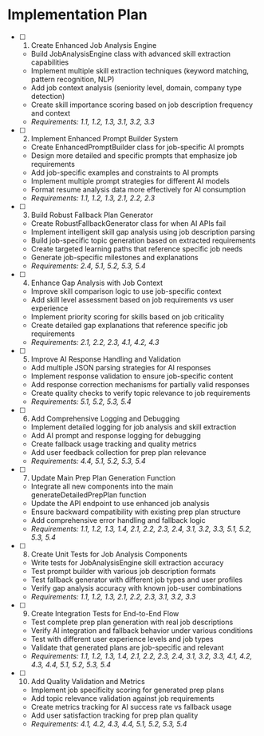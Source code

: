 # Implementation Plan

- [ ] 1. Create Enhanced Job Analysis Engine
  - Build JobAnalysisEngine class with advanced skill extraction capabilities
  - Implement multiple skill extraction techniques (keyword matching, pattern recognition, NLP)
  - Add job context analysis (seniority level, domain, company type detection)
  - Create skill importance scoring based on job description frequency and context
  - _Requirements: 1.1, 1.2, 1.3, 3.1, 3.2, 3.3_

- [ ] 2. Implement Enhanced Prompt Builder System
  - Create EnhancedPromptBuilder class for job-specific AI prompts
  - Design more detailed and specific prompts that emphasize job requirements
  - Add job-specific examples and constraints to AI prompts
  - Implement multiple prompt strategies for different AI models
  - Format resume analysis data more effectively for AI consumption
  - _Requirements: 1.1, 1.2, 1.3, 2.1, 2.2, 2.3_

- [ ] 3. Build Robust Fallback Plan Generator
  - Create RobustFallbackGenerator class for when AI APIs fail
  - Implement intelligent skill gap analysis using job description parsing
  - Build job-specific topic generation based on extracted requirements
  - Create targeted learning paths that reference specific job needs
  - Generate job-specific milestones and explanations
  - _Requirements: 2.4, 5.1, 5.2, 5.3, 5.4_

- [ ] 4. Enhance Gap Analysis with Job Context
  - Improve skill comparison logic to use job-specific context
  - Add skill level assessment based on job requirements vs user experience
  - Implement priority scoring for skills based on job criticality
  - Create detailed gap explanations that reference specific job requirements
  - _Requirements: 2.1, 2.2, 2.3, 4.1, 4.2, 4.3_

- [ ] 5. Improve AI Response Handling and Validation
  - Add multiple JSON parsing strategies for AI responses
  - Implement response validation to ensure job-specific content
  - Add response correction mechanisms for partially valid responses
  - Create quality checks to verify topic relevance to job requirements
  - _Requirements: 5.1, 5.2, 5.3, 5.4_

- [ ] 6. Add Comprehensive Logging and Debugging
  - Implement detailed logging for job analysis and skill extraction
  - Add AI prompt and response logging for debugging
  - Create fallback usage tracking and quality metrics
  - Add user feedback collection for prep plan relevance
  - _Requirements: 4.4, 5.1, 5.2, 5.3, 5.4_

- [ ] 7. Update Main Prep Plan Generation Function
  - Integrate all new components into the main generateDetailedPrepPlan function
  - Update the API endpoint to use enhanced job analysis
  - Ensure backward compatibility with existing prep plan structure
  - Add comprehensive error handling and fallback logic
  - _Requirements: 1.1, 1.2, 1.3, 1.4, 2.1, 2.2, 2.3, 2.4, 3.1, 3.2, 3.3, 5.1, 5.2, 5.3, 5.4_

- [ ] 8. Create Unit Tests for Job Analysis Components
  - Write tests for JobAnalysisEngine skill extraction accuracy
  - Test prompt builder with various job description formats
  - Test fallback generator with different job types and user profiles
  - Verify gap analysis accuracy with known job-user combinations
  - _Requirements: 1.1, 1.2, 1.3, 2.1, 2.2, 2.3, 3.1, 3.2, 3.3_

- [ ] 9. Create Integration Tests for End-to-End Flow
  - Test complete prep plan generation with real job descriptions
  - Verify AI integration and fallback behavior under various conditions
  - Test with different user experience levels and job types
  - Validate that generated plans are job-specific and relevant
  - _Requirements: 1.1, 1.2, 1.3, 1.4, 2.1, 2.2, 2.3, 2.4, 3.1, 3.2, 3.3, 4.1, 4.2, 4.3, 4.4, 5.1, 5.2, 5.3, 5.4_

- [ ] 10. Add Quality Validation and Metrics
  - Implement job specificity scoring for generated prep plans
  - Add topic relevance validation against job requirements
  - Create metrics tracking for AI success rate vs fallback usage
  - Add user satisfaction tracking for prep plan quality
  - _Requirements: 4.1, 4.2, 4.3, 4.4, 5.1, 5.2, 5.3, 5.4_